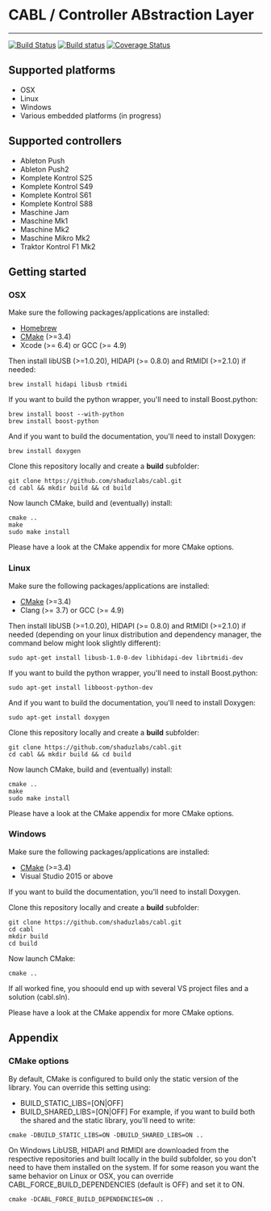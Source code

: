 # CABL / Controller ABstraction Layer #
--------------------
[![Build Status](https://travis-ci.org/shaduzlabs/cabl.svg?branch=develop)](https://travis-ci.org/shaduzlabs/cabl) [![Build status](https://ci.appveyor.com/api/projects/status/7pfqx8o4df2oy09t/branch/develop?svg=true)](https://ci.appveyor.com/project/shaduzlabs/cabl/branch/develop) [![Coverage Status](https://coveralls.io/repos/github/shaduzlabs/cabl/badge.svg?branch=develop)](https://coveralls.io/github/shaduzlabs/cabl?branch=develop)

## Supported platforms ##

* OSX
* Linux
* Windows
* Various embedded platforms (in progress)

## Supported controllers ##
* Ableton Push
* Ableton Push2
* Komplete Kontrol S25
* Komplete Kontrol S49
* Komplete Kontrol S61
* Komplete Kontrol S88
* Maschine Jam
* Maschine Mk1
* Maschine Mk2
* Maschine Mikro Mk2
* Traktor Kontrol F1 Mk2

## Getting started ##

### OSX ###
Make sure the following packages/applications are installed:
- [Homebrew ](http://brew.sh/)
- [CMake](http://www.cmake.org/) (>=3.4)
- Xcode (>= 6.4) or GCC (>= 4.9)

Then install libUSB (>=1.0.20), HIDAPI (>= 0.8.0) and RtMIDI (>=2.1.0) if needed:
```
brew install hidapi libusb rtmidi
```
If you want to build the python wrapper, you'll need to install Boost.python:
```
brew install boost --with-python
brew install boost-python
```
And if you want to build the documentation, you'll need to install Doxygen:
```
brew install doxygen
```
Clone this repository locally and create a **build** subfolder:
```
git clone https://github.com/shaduzlabs/cabl.git
cd cabl && mkdir build && cd build
```
Now launch CMake, build and (eventually) install:
```
cmake ..
make
sudo make install
```
Please have a look at the CMake appendix for more CMake options.

### Linux ###
Make sure the following packages/applications are installed:
- [CMake](http://www.cmake.org/) (>=3.4)
- Clang (>= 3.7) or GCC (>= 4.9)

Then install libUSB (>=1.0.20), HIDAPI (>= 0.8.0) and RtMIDI (>=2.1.0) if needed (depending on your linux distribution and dependency manager, the command below might look slightly different):
```
sudo apt-get install libusb-1.0-0-dev libhidapi-dev librtmidi-dev
```
If you want to build the python wrapper, you'll need to install Boost.python:
```
sudo apt-get install libboost-python-dev
```
And if you want to build the documentation, you'll need to install Doxygen:
```
sudo apt-get install doxygen
```
Clone this repository locally and create a **build** subfolder:
```
git clone https://github.com/shaduzlabs/cabl.git
cd cabl && mkdir build && cd build
```
Now launch CMake, build and (eventually) install:
```
cmake ..
make
sudo make install
```
Please have a look at the CMake appendix for more CMake options.

### Windows ###
Make sure the following packages/applications are installed:
- [CMake](http://www.cmake.org/) (>=3.4)
- Visual Studio 2015 or above

If you want to build the documentation, you'll need to install Doxygen.

Clone this repository locally and create a **build** subfolder:
```
git clone https://github.com/shaduzlabs/cabl.git
cd cabl
mkdir build
cd build
```
Now launch CMake:
```
cmake ..
```
If all worked fine, you shoould end up with several VS project files and a solution (cabl.sln).

Please have a look at the CMake appendix for more CMake options.

## Appendix ##
### CMake options ###
By default, CMake is configured to build only the static version of the library. You can override this setting using:
- BUILD_STATIC_LIBS=[ON|OFF]
- BUILD_SHARED_LIBS=[ON|OFF]
For example, if you want to build both the shared and the static library, you'll need to write:
```
cmake -DBUILD_STATIC_LIBS=ON -DBUILD_SHARED_LIBS=ON ..
```
On Windows LibUSB, HIDAPI and RtMIDI are downloaded from the respective repositories and built locally in the build subfolder, so you don't need to have them installed on the system. If for some reason you want the same behavior on Linux or OSX, you can override CABL_FORCE_BUILD_DEPENDENCIES (default is OFF) and set it to ON.
```
cmake -DCABL_FORCE_BUILD_DEPENDENCIES=ON ..
```

